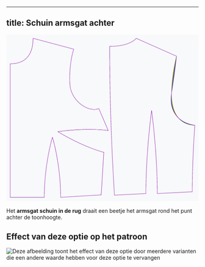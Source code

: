 ***

## title: Schuin armsgat achter

![Het effect van de schuine armsgat op het patroon](sample.png)

Het **armsgat schuin in de rug** draait een beetje het armsgat rond het punt achter de toonhoogte.

## Effect van deze optie op het patroon

![Deze afbeelding toont het effect van deze optie door meerdere varianten die een andere waarde hebben voor deze optie te vervangen](bella\_backarmholeslant\_sample.svg "Effect van deze optie op het patroon")
